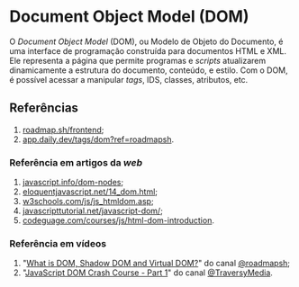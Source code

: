 # Document Object Model (DOM)

O _Document Object Model_ (DOM), ou Modelo de Objeto do Documento, é uma interface de programação construída para documentos HTML e XML. Ele representa a página que permite programas e _scripts_ atualizarem dinamicamente a estrutura do documento, conteúdo, e estilo. Com o DOM, é possível acessar a manipular _tags_, IDS, classes, atributos, etc.

## Referências

1. [roadmap.sh/frontend](https://roadmap.sh/frontend);
2. [app.daily.dev/tags/dom?ref=roadmapsh](https://app.daily.dev/tags/dom?ref=roadmapsh).

### Referência em artigos da _web_

1. [javascript.info/dom-nodes](https://javascript.info/dom-nodes);
2. [eloquentjavascript.net/14_dom.html](https://eloquentjavascript.net/14_dom.html);
3. [w3schools.com/js/js_htmldom.asp](https://www.w3schools.com/js/js_htmldom.asp);
4. [javascripttutorial.net/javascript-dom/](https://www.javascripttutorial.net/javascript-dom/);
5. [codeguage.com/courses/js/html-dom-introduction](https://www.codeguage.com/courses/js/html-dom-introduction).

### Referência em vídeos

1. "[What is DOM, Shadow DOM and Virtual DOM?](https://youtu.be/7Tok22qxPzQ)" do canal [@roadmapsh](https://www.youtube.com/@roadmapsh);
2. "[JavaScript DOM Crash Course - Part 1](https://youtu.be/0ik6X4DJKCc)" do canal [@TraversyMedia](https://www.youtube.com/@TraversyMedia).
